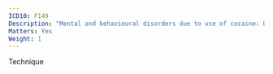 ```yaml
---
ICD10: F149
Description: "Mental and behavioural disorders due to use of cocaine: Unspecified mental and behavioural disorder"
Matters: Yes
Weight: 1
---
```

Technique

